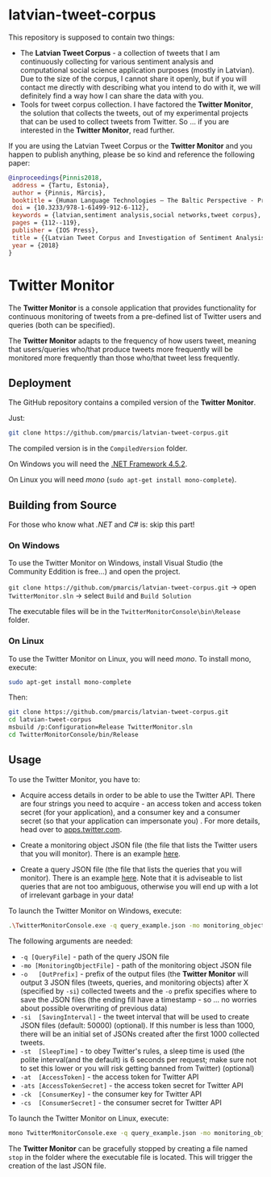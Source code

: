 # latvian-tweet-corpus

This repository is supposed to contain two things:

* The **Latvian Tweet Corpus** - a collection of tweets that I am continuously collecting for various sentiment analysis and computational social science application purposes (mostly in Latvian). Due to the size of the corpus, I cannot share it openly, but if you will contact me directly with describing what you intend to do with it, we will definitely find a way how I can share the data with you.
* Tools for tweet corpus collection. I have factored the **Twitter Monitor**, the solution that collects the tweets, out of my experimental projects that can be used to collect tweets from Twitter. So ... if you are interested in the **Twitter Monitor**, read further.

If you are using the Latvian Tweet Corpus or the **Twitter Monitor** and you happen to publish anything, please be so kind and reference the following paper:

```bibtex
@inproceedings{Pinnis2018,
 address = {Tartu, Estonia},
 author = {Pinnis, Mārcis},
 booktitle = {Human Language Technologies – The Baltic Perspective - Proceedings of the Seventh International Conference Baltic HLT 2018},
 doi = {10.3233/978-1-61499-912-6-112},
 keywords = {latvian,sentiment analysis,social networks,tweet corpus},
 pages = {112--119},
 publisher = {IOS Press},
 title = {{Latvian Tweet Corpus and Investigation of Sentiment Analysis for Latvian}},
 year = {2018}
}
```

# Twitter Monitor

The **Twitter Monitor** is a console application that provides functionality for continuous monitoring of tweets from a pre-defined list of Twitter users and queries (both can be specified).

The **Twitter Monitor** adapts to the frequency of how users tweet, meaning that users/queries who/that produce tweets more frequently will be monitored more frequently than those who/that tweet less frequently.

## Deployment

The GitHub repository contains a compiled version of the **Twitter Monitor**.

Just:

```bash
git clone https://github.com/pmarcis/latvian-tweet-corpus.git
```

The compiled version is in the `CompiledVersion` folder.

On Windows you will need the [.NET Framework 4.5.2](https://www.microsoft.com/net/download/dotnet-framework-runtime/net452).

On Linux you will need _mono_ (`sudo apt-get install mono-complete`).

## Building from Source

For those who know what _.NET_ and _C#_ is: skip this part!

### On Windows

To use the Twitter Monitor on Windows, install Visual Studio (the Community Eddition is free...) and open the project.

`git clone https://github.com/pmarcis/latvian-tweet-corpus.git` -> open `TwitterMonitor.sln` -> select `Build` and `Build Solution`

The executable files will be in the `TwitterMonitorConsole\bin\Release` folder.

### On Linux

To use the Twitter Monitor on Linux, you will need _mono_. To install mono, execute:

```bash
sudo apt-get install mono-complete
```

Then:

```bash
git clone https://github.com/pmarcis/latvian-tweet-corpus.git
cd latvian-tweet-corpus
msbuild /p:Configuration=Release TwitterMonitor.sln
cd TwitterMonitorConsole/bin/Release
```

## Usage

To use the Twitter Monitor, you have to:

* Acquire access details in order to be able to use the Twitter API. There are four strings you need to acquire - an access token and access token secret (for your application), and a consumer key and a consumer secret (so that your application can impersonate you) . For more details, head over to [apps.twitter.com](https://apps.twitter.com).

* Create a monitoring object JSON file (the file that lists the Twitter users that you will monitor). There is an example [here](TwitterMonitorConsole/monitoring_object_example.json).

* Create a query JSON file (the file that lists the queries that you will monitor). There is an example [here](TwitterMonitorConsole/query_example.json). Note that it is adviseable to list queries that are not too ambiguous, otherwise you will end up with a lot of irrelevant garbage in your data!

To launch the Twitter Monitor on Windows, execute:

```bash
.\TwitterMonitorConsole.exe -q query_example.json -mo monitoring_object_example.json -o tweets -si 50000 -st 6 -at [AccessToken] -ats [AccesstokenSecret] -ck [ConsumerKey] -cs [ConsumerSecret]
```

The following arguments are needed:

* `-q [QueryFile]` - path of the query JSON file
* `-mo [MonitoringObjectFile]` - path of the monitoring object JSON file
* `-o   [OutPrefix]` - prefix of the output files (the **Twitter Monitor** will output 3 JSON files (tweets, queries, and monitoring objects) after X (specified by `-si`) collected tweets and the `-o` prefix specifies where to save the JSON files (the ending fill have a timestamp - so ... no worries about possible overwriting of previous data)
* `-si  [SavingInterval]` - the tweet interval that will be used to create JSON files (default: 50000) (optional). If this number is less than 1000, there will be an initial set of JSONs created after the first 1000 collected tweets.
* `-st  [SleepTime]` - to obey Twitter's rules, a sleep time is used (the polite interval(and the default) is 6 seconds per request; make sure not to set this lower or you will risk getting banned from Twitter) (optional)
* `-at  [AccessToken]` - the access token for Twitter API
* `-ats [AccessTokenSecret]` - the access token secret for Twitter API
* `-ck  [ConsumerKey]` - the consumer key for Twitter API
* `-cs  [ConsumerSecret]` - the consumer secret for Twitter API

To launch the Twitter Monitor on Linux, execute:

```bash
mono TwitterMonitorConsole.exe -q query_example.json -mo monitoring_object_example.json -o tweets -si 50000 -st 6 -at [AccessToken] -ats [AccesstokenSecret] -ck [ConsumerKey] -cs [ConsumerSecret]
```

The **Twitter Monitor** can be gracefully stopped by creating a file named `stop` in the folder where the executable file is located. This will trigger the creation of the last JSON file.
